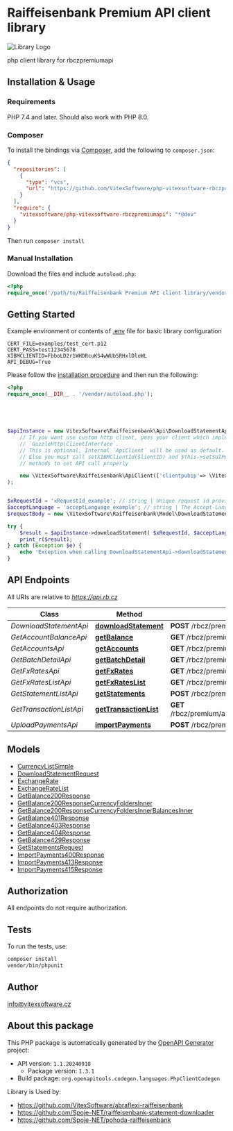# Raiffeisenbank Premium API client library

![Library Logo](library-logo.svg?raw=true)


 php client library for rbczpremiumapi 



## Installation & Usage


### Requirements

PHP 7.4 and later.
Should also work with PHP 8.0.

### Composer

To install the bindings via [Composer](https://getcomposer.org/), add the following to `composer.json`:

```json
{
  "repositories": [
    {
      "type": "vcs",
      "url": "https://github.com/VitexSoftware/php-vitexsoftware-rbczpremiumapi.git"
    }
  ],
  "require": {
    "vitexsoftware/php-vitexsoftware-rbczpremiumapi": "*@dev"
  }
}
```

Then run `composer install`

### Manual Installation

Download the files and include `autoload.php`:

```php
<?php
require_once('/path/to/Raiffeisenbank Premium API client library/vendor/autoload.php');
```

## Getting Started


Example environment or contents of [.env](examples/example.env) file for basic library configuration
```
CERT_FILE=examples/test_cert.p12
CERT_PASS=test12345678
XIBMCLIENTID=FbboLD2r1WHDRcuKS4wWUbSRHxlDloWL
API_DEBUG=True
```

Please follow the [installation procedure](#installation--usage) and then run the following:

```php
<?php
require_once(__DIR__ . '/vendor/autoload.php');





$apiInstance = new VitexSoftware\Raiffeisenbank\Api\DownloadStatementApi(
    // If you want use custom http client, pass your client which implements 
    // `GuzzleHttp\ClientInterface`.
    // This is optional, Internal `ApiClient` will be used as default.
    // Else you must call setXIBMClientId($lientID) and $this->setSUIPAddress($clientPubIP) 
    // methods to set API call properly      

    new \VitexSoftware\Raiffeisenbank\ApiClient(['clientpubip'=> \VitexSoftware\Raiffeisenbank\ApiClient::getPublicIP() ,'debug'=>true])
);


$xRequestId = 'xRequestId_example'; // string | Unique request id provided by consumer application for reference and auditing.
$acceptLanguage = 'acceptLanguage_example'; // string | The Accept-Language request HTTP header is used to determine document  language. Supported languages are `cs` and `en`.
$requestBody = new \VitexSoftware\Raiffeisenbank\Model\DownloadStatementRequest(); // \VitexSoftware\Raiffeisenbank\Model\DownloadStatementRequest

try {
    $result = $apiInstance->downloadStatement( $xRequestId, $acceptLanguage, $requestBody, $pSUIPAddress);
    print_r($result);
} catch (Exception $e) {
    echo 'Exception when calling DownloadStatementApi->downloadStatement: ', $e->getMessage(), PHP_EOL;
}

```

## API Endpoints

All URIs are relative to *https://api.rb.cz*

Class | Method | HTTP request | Description
------------ | ------------- | ------------- | -------------
*DownloadStatementApi* | [**downloadStatement**](docs/Api/DownloadStatementApi.md#downloadstatement) | **POST** /rbcz/premium/api/accounts/statements/download | 
*GetAccountBalanceApi* | [**getBalance**](docs/Api/GetAccountBalanceApi.md#getbalance) | **GET** /rbcz/premium/api/accounts/{accountNumber}/balance | 
*GetAccountsApi* | [**getAccounts**](docs/Api/GetAccountsApi.md#getaccounts) | **GET** /rbcz/premium/api/accounts | 
*GetBatchDetailApi* | [**getBatchDetail**](docs/Api/GetBatchDetailApi.md#getbatchdetail) | **GET** /rbcz/premium/api/payments/batches/{batchFileId} | 
*GetFxRatesApi* | [**getFxRates**](docs/Api/GetFxRatesApi.md#getfxrates) | **GET** /rbcz/premium/api/fxrates/{currencyCode} | 
*GetFxRatesListApi* | [**getFxRatesList**](docs/Api/GetFxRatesListApi.md#getfxrateslist) | **GET** /rbcz/premium/api/fxrates | 
*GetStatementListApi* | [**getStatements**](docs/Api/GetStatementListApi.md#getstatements) | **POST** /rbcz/premium/api/accounts/statements | 
*GetTransactionListApi* | [**getTransactionList**](docs/Api/GetTransactionListApi.md#gettransactionlist) | **GET** /rbcz/premium/api/accounts/{accountNumber}/{currencyCode}/transactions | 
*UploadPaymentsApi* | [**importPayments**](docs/Api/UploadPaymentsApi.md#importpayments) | **POST** /rbcz/premium/api/payments/batches | 

## Models

- [CurrencyListSimple](docs/Model/CurrencyListSimple.md)
- [DownloadStatementRequest](docs/Model/DownloadStatementRequest.md)
- [ExchangeRate](docs/Model/ExchangeRate.md)
- [ExchangeRateList](docs/Model/ExchangeRateList.md)
- [GetBalance200Response](docs/Model/GetBalance200Response.md)
- [GetBalance200ResponseCurrencyFoldersInner](docs/Model/GetBalance200ResponseCurrencyFoldersInner.md)
- [GetBalance200ResponseCurrencyFoldersInnerBalancesInner](docs/Model/GetBalance200ResponseCurrencyFoldersInnerBalancesInner.md)
- [GetBalance401Response](docs/Model/GetBalance401Response.md)
- [GetBalance403Response](docs/Model/GetBalance403Response.md)
- [GetBalance404Response](docs/Model/GetBalance404Response.md)
- [GetBalance429Response](docs/Model/GetBalance429Response.md)
- [GetStatementsRequest](docs/Model/GetStatementsRequest.md)
- [ImportPayments400Response](docs/Model/ImportPayments400Response.md)
- [ImportPayments413Response](docs/Model/ImportPayments413Response.md)
- [ImportPayments415Response](docs/Model/ImportPayments415Response.md)

## Authorization
All endpoints do not require authorization.
## Tests

To run the tests, use:

```bash
composer install
vendor/bin/phpunit
```

## Author

info@vitexsoftware.cz

## About this package

This PHP package is automatically generated by the [OpenAPI Generator](https://openapi-generator.tech) project:

- API version: `1.1.20240910`
    - Package version: `1.3.1`
- Build package: `org.openapitools.codegen.languages.PhpClientCodegen`


Library is Used by: 
 * https://github.com/VitexSoftware/abraflexi-raiffeisenbank
 * https://github.com/Spoje-NET/raiffeisenbank-statement-downloader
 * https://github.com/Spoje-NET/pohoda-raiffeisenbank
